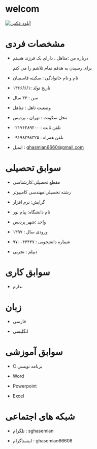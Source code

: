 # welcom



<a href="https://8pic.ir/" target="_blank" title="آپلود عکس"><img src="https://8pic.ir/uploads/۲۰۲۰۱۰۰۸-۱۸۰۰۳۲.jpg" border="0" alt="آپلود عکس"></a> 
# مشخصات فردی
 
 - درباره من :متاهل ، دارای یک فرزند هستم  
   
   برای رسیدن به هدفم تمام تلاشم را می کنم
 
 - نام و نام خانوادگی : سکینه قاسمیان  

 - تاریخ تولد :۱۳۶۶/۶/۱
 
 -  سن : ۳۳ سال
  
 - وضعیت تاهل : متاهل 
 
 - محل سکونت : تهران ، پردیس
 
 - تلفن ثابت : ۰۲۱٧۶۲۸۹۲۰۰
     
 -  تلفن همراه : ۰۹۱۹۸۲۹۸۳۲۵ 
   
 - ایمیل : ghasmian6660@gmail.com 
   
 
# سوابق تحصیلی

- مقطع تحصیلی:کارشناسی

- رشته تحصیلی:مهندسی کامپیوتر

- گرایش: نرم افزار  

- نام دانشگاه: پیام نور

- واحد :شهر پردیس

- ورودی سال : ۱۳۹۷ 

- شماره دانشجویی : ۹۷۰۰۴۳۴۳۷ 

- دیپلم : تجربی


# سوابق کاری

- ندارم

# زبان

- فارسی

- انگلیسی

# سوابق آموزشی

- C برنامه نویسی

- Word

- Powerpoint 

- Excel

# شبکه های اجتماعی

- تلگرام : sghasemian

- اینستاگرام : ghasemian66608


